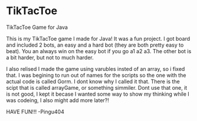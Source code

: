 # TikTacToe
TikTacToe Game for Java

This is my TikTacToe game I made for Java! 
It was a fun project. I got board and included 2 bots, an easy and a hard bot (they are both pretty easy to beat). You an always win on the easy bot if you go a1 a2 a3.
The other bot is a bit harder, but not to much harder. 

I also relised I made the game using varubles insted of an array, so i fixed that. I was begining to run out of names for the scripts so the one with the actual code is called Gorm. I dont know why I called it that.
There is the scipt that is called arrayGame, or something simmiler. Dont use that one, it is not good, I kept it becase I wanted some way to show my thinking while I was codeing, I also might add more later?!

HAVE FUN!!!
-Pingu404


